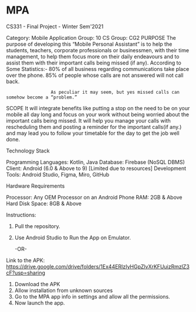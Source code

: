 # MPA

CS331 - Final Project - Winter Sem'2021

Category: Mobile Application 
                              Group: 10                               	CS Group: CG2
PURPOSE 
The purpose of developing this “Mobile Personal Assistant” is to help the students, teachers, corporate professionals or businessmen, with their time management, to help them focus more on their daily endeavours and to assist them with their important calls being missed (if any).
According to Some Statistics:-
80% of all business regarding communications take place over the phone.
85% of people whose calls are not answered will not call back.

	                 As peculiar it may seem, but yes missed calls can somehow become a “problem.”

SCOPE 
It will integrate benefits like putting a stop on the need to be on your mobile all day long and focus on your work without being worried about the important calls being missed. It will help you manage your calls with rescheduling them and posting a reminder for the important calls(if any.) and may lead you to follow your timetable for the day to get the job well done.


Technology Stack

Programming Languages: Kotlin, Java
Database: Firebase (NoSQL DBMS)
Client: Android (6.0 & Above to 9) [Limited due to resources]
Development Tools: Android Studio, Figma, Miro, GitHub

Hardware Requirements

Processor: Any OEM Processor on an Android Phone
RAM: 2GB & Above
Hard Disk Space: 8GB & Above

Instructions:
1. Pull the repository.
2. Use Android Studio to Run the App on Emulator.
	
	-OR-
	
Link to the APK: https://drive.google.com/drive/folders/1Ex44ERIzIyHGpZlvXrKFUuizRmzlZ3cF?usp=sharing
1. Download the APK
2. Allow installation from unknown sources
3. Go to the MPA app info in settings and allow all the permissions.
4. Now launch the app.
